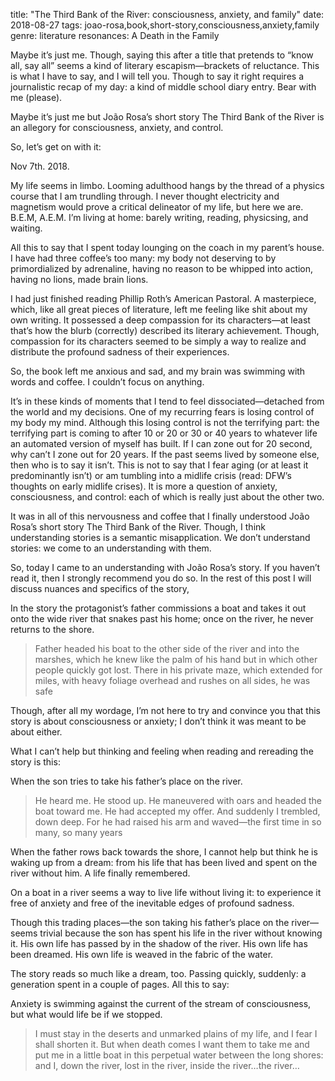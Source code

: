 title: "The Third Bank of the River: consciousness, anxiety, and family"
date: 2018-08-27
tags: joao-rosa,book,short-story,consciousness,anxiety,family
genre: literature
resonances: A Death in the Family

Maybe it’s just me. Though, saying this after a title that pretends to “know all, say all” seems a kind of literary escapism—brackets of reluctance. This is what I have to say, and I will tell you. Though to say it right requires a journalistic recap of my day: a kind of middle school diary entry. Bear with me (please).

Maybe it’s just me but João Rosa’s short story The Third Bank of the River is an allegory for consciousness, anxiety, and control.

So, let’s get on with it:

Nov 7th. 2018.

My life seems in limbo. Looming adulthood hangs by the thread of a physics course that I am trundling through. I never thought electricity and magnetism would prove a critical delineator of my life, but here we are. B.E.M, A.E.M. I’m living at home: barely writing, reading, physicsing, and waiting.

All this to say that I spent today lounging on the coach in my parent’s house. I have had three coffee’s too many: my body not deserving to by primordialized by adrenaline, having no reason to be whipped into action, having no lions, made brain lions.

I had just finished reading Phillip Roth’s American Pastoral. A masterpiece, which, like all great pieces of literature, left me feeling like shit about my own writing. It possessed a deep compassion for its characters—at least that’s how the blurb (correctly) described its literary achievement. Though, compassion for its characters seemed to be simply a way to realize and distribute the profound sadness of their experiences.

So, the book left me anxious and sad, and my brain was swimming with words and coffee. I couldn’t focus on anything.

It’s in these kinds of moments that I tend to feel dissociated—detached from the world and my decisions. One of my recurring fears is losing control of my body my mind. Although this losing control is not the terrifying part: the terrifying part is coming to after 10 or 20 or 30 or 40 years to whatever life an automated version of myself has built. If I can zone out for 20 second, why can’t I zone out for 20 years. If the past seems lived by someone else, then who is to say it isn’t.  This is not to say that I fear aging (or at least it predominantly isn’t) or am tumbling into a midlife crisis (read: DFW’s thoughts on early midlife crises). It is more a question of anxiety, consciousness, and control: each of which is really just about the other two.

It was in all of this nervousness and coffee that I finally understood João Rosa’s short story The Third Bank of the River. Though, I think understanding stories is a semantic misapplication. We don’t understand stories: we come to an understanding with them.

So, today I came to an understanding with João Rosa’s story. If you haven’t read it, then I strongly recommend you do so. In the rest of this post I will discuss nuances and specifics of the story,

In the story the protagonist’s father commissions a boat and takes it out onto the wide river that snakes past his home; once on the river, he never returns to the shore.

> Father headed his boat to the other side of the river and into the marshes, which he knew like the palm of his hand but in which other people quickly got lost. There in his private maze, which extended for miles, with heavy foliage overhead and rushes on all sides, he was safe

Though, after all my wordage, I’m not here to try and convince you that this story is about consciousness or anxiety; I don’t think it was meant to be about either.

What I can’t help but thinking and feeling when reading and rereading the story is this:

When the son tries to take his father’s place on the river.

> He heard me. He stood up. He maneuvered with oars and headed the boat toward me. He had accepted my offer. And suddenly I trembled, down deep. For he had raised his arm and waved—the first time in so many, so many years

When the father rows back towards the shore, I cannot help but think he is waking up from a dream: from his life that has been lived and spent on the river without him. A life finally remembered.

On a boat in a river seems a way to live life without living it: to experience it free of anxiety and free of the inevitable edges of profound sadness.

Though this trading places—the son taking his father’s place on the river—seems trivial because the son has spent his life in the river without knowing it. His own life has passed by in the shadow of the river. His own life has been dreamed. His own life is weaved in the fabric of the water.

The story reads so much like a dream, too. Passing quickly, suddenly: a generation spent in a couple of pages. All this to say:

Anxiety is swimming against the current of the stream of consciousness, but what would life be if we stopped.

> I must stay in the deserts and unmarked plains of my life, and I fear I shall shorten it. But when death comes I want them to take me and put me in a little boat in this perpetual water between the long shores: and I, down the river, lost in the river, inside the river…the river…
